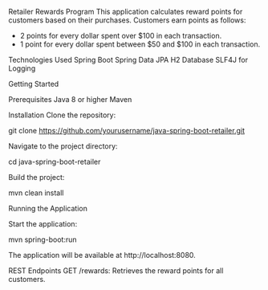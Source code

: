 Retailer Rewards Program
This application calculates reward points for customers based on their purchases. Customers earn points as follows:

- 2 points for every dollar spent over $100 in each transaction.
- 1 point for every dollar spent between $50 and $100 in each transaction.

Technologies Used
Spring Boot
Spring Data JPA
H2 Database
SLF4J for Logging

Getting Started

Prerequisites
Java 8 or higher
Maven

Installation
Clone the repository:

git clone https://github.com/yourusername/java-spring-boot-retailer.git

Navigate to the project directory:

cd java-spring-boot-retailer

Build the project:

mvn clean install

Running the Application

Start the application:

mvn spring-boot:run

The application will be available at http://localhost:8080.

REST Endpoints
GET /rewards: Retrieves the reward points for all customers.
